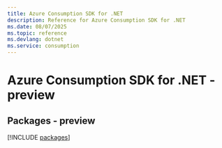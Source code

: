 ```yaml
---
title: Azure Consumption SDK for .NET
description: Reference for Azure Consumption SDK for .NET
ms.date: 08/07/2025
ms.topic: reference
ms.devlang: dotnet
ms.service: consumption
---
```

# Azure Consumption SDK for .NET - preview
## Packages - preview
[!INCLUDE [packages](consumption-index.md)]